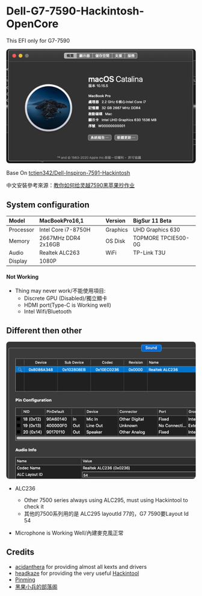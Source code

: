 # Dell-G7-7590-Hackintosh-OpenCore
This EFI only for G7-7590

<p>
	<img style="border-radius: 8px" src="image/System.png">
</p>

Base On [tctien342/Dell-Inspiron-7591-Hackintosh](https://github.com/tctien342/Dell-Inspiron-7591-Hackintosh/)

中文安裝參考來源：[教你如何给灵越7590黑苹果抄作业](https://zhuanlan.zhihu.com/p/117680791)

## System configuration

| Model     | MacBookPro16,1      | Version        | BigSur 11 Beta      |
| :-------- | :------------------ | :------------- | :------------------ |
| Processor | Intel Core i7-8750H | Graphics       | UHD Graphics 630    |
| Memory    | 2667MHz DDR4 2x16GB | OS Disk        | TOPMORE TPCIE500-0G |
| Audio     | Realtek ALC263      | WiFi           | TP-Link T3U         |
| Display   | 1080P               |                |                     |

#### Not Working

- Thing may never work/不能使用項目:
    - Discrete GPU (Disabled)/獨立顯卡
    - HDMI port(Type-C is Working well)
    - Intel Wifi/Bluetooth

## Different then other

<p>
	<img style="border-radius: 8px" src="image/Hackintool.png">
</p>

- ALC236
    - Other 7500 series always using ALC295, must using Hackintool to check it
    - 其他的7500系列用的是 ALC295 layoutId 77的，G7 7590要Layout Id 54

- Microphone is Working Well/內建麥克風正常


## Credits

- [acidanthera](https://github.com/acidanthera) for providing almost all kexts and drivers
- [headkaze](https://github.com/headkaze) for providing the very useful [Hackintool](https://www.tonymacx86.com/threads/release-hackintool-v2-8-6.254559/)
- [Pinming](https://github.com/Pinming/Dell-Inspiron-7590-Hackintosh-Opencore)
- [黑果小兵的部落阁](https://blog.daliansky.net/)
